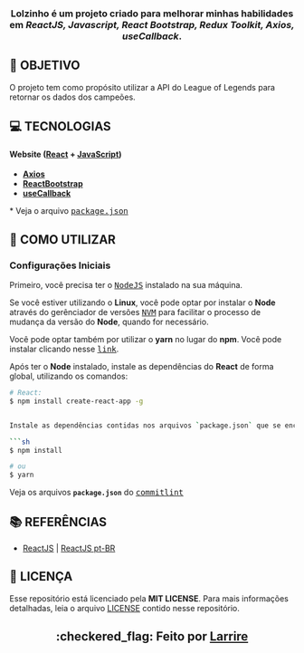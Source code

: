 <h3 align="center">

Lolzinho é um projeto criado para melhorar minhas habilidades em ***ReactJS, Javascript, React Bootstrap, Redux Toolkit, Axios, useCallback***.

</h3>

## **:rocket: OBJETIVO**

O projeto tem como propósito utilizar a API do League of Legends para retornar os dados dos campeões.

## **:computer: TECNOLOGIAS**

#### **Website** ([React][react] + [JavaScript][javascript])

  - **[Axios][Axios]**
  - **[ReactBootstrap](https://react-bootstrap.github.io)**
  - **[useCallback][hooks]**

  \* Veja o arquivo <kbd>[package.json](./sources/website/package.json)</kbd>



## **:wine_glass: COMO UTILIZAR**

### Configurações Iniciais

Primeiro, você precisa ter o <kbd>[NodeJS](https://nodejs.org/en/download/)</kbd> instalado na sua máquina. 

Se você estiver utilizando o **Linux**, você pode optar por instalar o **Node** através do gerênciador de versões <kbd>[NVM](https://github.com/nvm-sh/nvm)</kbd> para facilitar o processo de mudança da versão do **Node**, quando for necessário.

Você pode optar também por utilizar o **yarn** no lugar do **npm**. Você pode instalar clicando nesse <kbd>[link](https://classic.yarnpkg.com/en/docs/install/#debian-stable)</kbd>.

Após ter o **Node** instalado, instale as dependências do **React** de forma global, utilizando os comandos:

```sh
# React:
$ npm install create-react-app -g


Instale as dependências contidas nos arquivos `package.json` que se encontram na raíz do repositório (para o gerenciamento de commits). Para instalar as dependências, basta abrir o terminal no diretório e digitar o comando:

```sh
$ npm install

# ou
$ yarn
```

Veja os arquivos **`package.json`** do <kbd>[commitlint](./package.json)</kbd>


## **:books: REFERÊNCIAS**

- [ReactJS](https://reactjs.org/docs/getting-started.html) | [ReactJS pt-BR](https://pt-br.reactjs.org/docs/getting-started.html)

## **:page_with_curl: LICENÇA**

Esse repositório está licenciado pela **MIT LICENSE**. Para mais informações detalhadas, leia o arquivo [LICENSE](./LICENSE) contido nesse repositório. 

<h2 align="center">:checkered_flag: Feito por <a href="https://www.linkedin.com">Larrire</a></h2>


<!-- Techs -->

[react]: https://reactjs.org/

[javascript]: https://www.javascript.com

[vscode]: https://code.visualstudio.com/

[axios]: https://github.com/axios/axios

[hooks]: https://reactjs.org/docs/hooks-reference.html

